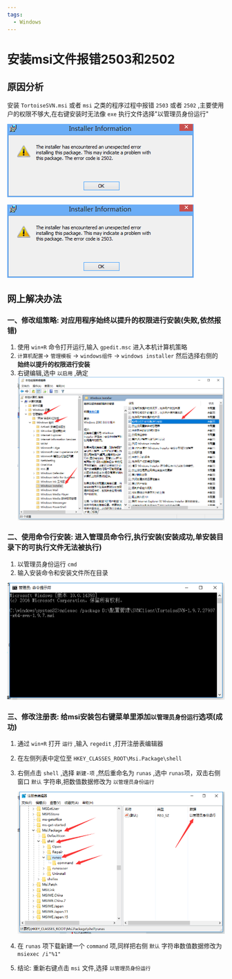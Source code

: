 ```yaml
---
tags:
  - Windows
---
```

# 安装msi文件报错2503和2502
## 原因分析
安装 `TortoiseSVN.msi` 或者 `msi` 之类的程序过程中报错 `2503` 或者 `2502` ,主要使用户的权限不够大,在右键安装时无法像 `exe` 执行文件选择"以管理员身份运行"

![2502](/Images/Windows/Windows安装.msi文件报错2502或2503/2502.jpg '2502')

![2503](/Images/Windows/Windows安装.msi文件报错2502或2503/2503.jpg '2503')

## 网上解决办法

### 一、修改组策略: 对应用程序始终以提升的权限进行安装(失败,依然报错)
1. 使用 `win+R` 命令打开运行,输入 `gpedit.msc` 进入本机计算机策略
1. `计算机配置`-> `管理模板` -> `windows组件` -> `windows installer` 然后选择右侧的 **始终以提升的权限进行安装**
1. 右键编辑,选中 `以启用` ,确定
![组策略编辑](/Images/Windows/Windows安装.msi文件报错2502或2503/gpedit.png '组策略编辑')

### 二、使用命令行安装: 进入管理员命令行,执行安装(安装成功,单安装目录下的可执行文件无法被执行)
1. 以管理员身份运行 `cmd`
1. 输入安装命令和安装文件所在目录

  ![命令行安装](/Images/Windows/Windows安装.msi文件报错2502或2503/terminal.png '命令行安装')

### 三、修改注册表: 给msi安装包右键菜单里添加`以管理员身份运行`选项(成功)
1. 通过 `win+R` 打开 `运行` ,输入 `regedit` ,打开注册表编辑器
1. 在左侧列表中定位至 `HKEY_CLASSES_ROOT\Msi.Package\shell`
1. 右侧点击 `shell` ,选择 `新建-项` ,然后重命名为 `runas` ,选中 `runas`项，双击右侧窗口 `默认` 字符串,把数值数据修改为 `以管理员身份运行`

    ![注册表编辑器](/Images/Windows/Windows安装.msi文件报错2502或2503/regedit.png '注册表编辑器')

1. 在 `runas` 项下载新建一个 `command` 项,同样把右侧 `默认` 字符串数值数据修改为 `msiexec /i"%1"`
1. 结论: 重新右键点击 `msi` 文件,选择 `以管理员身份运行`